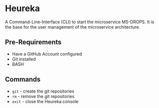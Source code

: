 # Heureka
A Command-Line-Interface (CLI) to start the microservice MS-DROPS. It is the base for the user management of the microservice architecture.

## Pre-Requirements
- Have a GitHub Account configured
- Git installed
- BASH

## Commands
- `git` - create the git repositories
- `rm` - remove the git repositories
- `exit` - close the Heureka console
